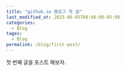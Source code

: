 ```yaml
---
title: "github.io 블로그 첫 글"
last_modified_at: 2023-06-05T08:06:00-05:00
categories:
  - Blog
tages:
  - Blog
permalink: /blog/first-post/
---
```


첫 번째 글을 포스트 해보자.

